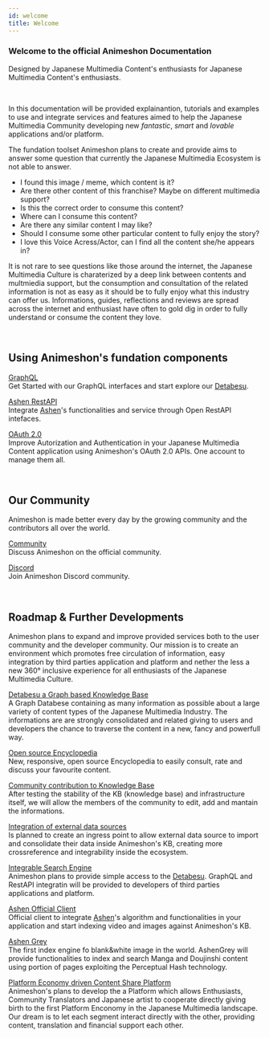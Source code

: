```yaml
---
id: welcome
title: Welcome
---
```


### Welcome to the official Animeshon Documentation
Designed by Japanese Multimedia Content's enthusiasts for Japanese Multimedia Content's enthusiasts.

<br />

In this documentation will be provided explainantion, tutorials and examples to use and integrate services and features aimed to help the Japanese Multimedia Community developing new *fantastic*, *smart* and *lovable* applications and/or platform.

The fundation toolset Animeshon plans to create and provide aims to answer some question that currently the Japanese Multimedia Ecosystem is not able to answer.

* I found this image / meme, which content is it?
* Are there other content of this franchise? Maybe on different multimedia support?
* Is this the correct order to consume this content?
* Where can I consume this content?
* Are there any similar content I may like?
* Should I consume some other particular content to fully enjoy the story?
* I love this Voice Acress/Actor, can I find all the content she/he appears in?

It is not rare to see questions like those around the internet, the Japanese Multimedia Culture is charaterized by a deep link between contents and multmiedia support, but the consumption and consultation of the related information is not as easy as it should be to fully enjoy what this industry can offer us. Informations, guides, 
reflections and reviews are spread across the internet and enthusiast have often to gold dig in order to fully understand or consume the content they love.

<br />


## Using Animeshon's fundation components

[GraphQL](/docs/detabesu/graphql/quickstarts)   
Get Started with our GraphQL interfaces and start explore our [Detabesu](/docs/detabesu/introduction).

[Ashen RestAPI](/docs/ashen/sdk/quickstarts)  
Integrate [Ashen](/docs/ashen/introduction)'s functionalities and service through Open RestAPI intefaces.

[OAuth 2.0](/docs/oauth2/introduction)   
Improve Autorization and Authentication in your Japanese Multimedia Content application using Animeshon's OAuth 2.0 APIs. One account to manage them all.

<br />

## Our Community
Animeshon is made better every day by the growing community and the contributors all over the world.

[Community](https://discuss.animeshon.com/)   
Discuss Animeshon on the official community.

[Discord](https://discord.com/invite/WvNsjtR)   
Join Animeshon Discord community.

<br />

## Roadmap & Further Developments
Animeshon plans to expand and improve provided services both to the user community and the developer community. Our mission is to create an environment which promotes free circulation of information, easy integration by third parties application and platform and nether the less a new 360° inclusive experience for all enthusiasts of the Japanese Multimedia Culture.

[Detabesu a Graph based Knowledge Base](/docs/detabesu/introduction)   
A Graph Databese containing as many information as possible about a large variety of content types of the Japanese Multimedia Industry. The informations are are strongly consolidated and related giving to users and developers the chance to traverse the content in a new, fancy and powerfull way.

[Open source Encyclopedia](/docs/encyclopedia/introduction)   
New, responsive, open source Encyclopedia to easily consult, rate and discuss your favourite content.

[Community contribution to Knowledge Base](...)   
After testing the stability of the KB (knowledge base) and infrastructure itself, we will allow the members of the community to edit, add and mantain the informations.

[Integration of external data sources](...)   
Is planned to create an ingress point to allow external data source to import and consolidate their data inside Animeshon's KB, creating more crossreference and integrability inside the ecosystem.

[Integrable Search Engine](/docs/search-engine/introduction)   
Animeshon plans to provide simple access to the [Detabesu](/docs/detabesu/introduction). GraphQL and RestAPI integratin will be provided to developers of third parties applications and platform.

[Ashen Official Client](...)   
Official client to integrate [Ashen](/docs/ashen/introduction)'s algorithm and functionalities in your application and start indexing video and images against Animeshon's KB.

[Ashen Grey](...)   
The first index engine fo blank&white image in the world. AshenGrey will provide functionalities to index and search Manga and Doujinshi content using portion of pages exploiting the Perceptual Hash technology.

[Platform Economy driven Content Share Platform](...)   
Animeshon's plans to develop the a Platform which allows Enthusiasts, Community Translators and Japanese artist to cooperate directly giving birth to the first Platform Enconomy in the Japanese Multimedia landscape. Our dream is to let each segment interact directly with the other, providing content, translation and financial support each other.